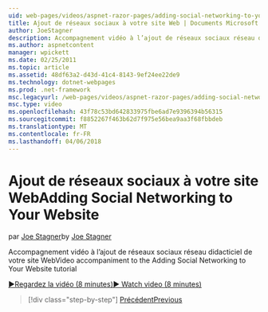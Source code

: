 ```yaml
---
uid: web-pages/videos/aspnet-razor-pages/adding-social-networking-to-your-website
title: Ajout de réseaux sociaux à votre site Web | Documents Microsoft
author: JoeStagner
description: Accompagnement vidéo à l’ajout de réseaux sociaux réseau didacticiel de votre site Web
ms.author: aspnetcontent
manager: wpickett
ms.date: 02/25/2011
ms.topic: article
ms.assetid: 48df63a2-d43d-41c4-8143-9ef24ee22de9
ms.technology: dotnet-webpages
ms.prod: .net-framework
msc.legacyurl: /web-pages/videos/aspnet-razor-pages/adding-social-networking-to-your-website
msc.type: video
ms.openlocfilehash: 43f78c53bd642833975fbe6ad7e9396394b56315
ms.sourcegitcommit: f8852267f463b62d7f975e56bea9aa3f68fbbdeb
ms.translationtype: MT
ms.contentlocale: fr-FR
ms.lasthandoff: 04/06/2018
---
```

<a name="adding-social-networking-to-your-website"></a><span data-ttu-id="c3eb7-103">Ajout de réseaux sociaux à votre site Web</span><span class="sxs-lookup"><span data-stu-id="c3eb7-103">Adding Social Networking to Your Website</span></span>
====================
<span data-ttu-id="c3eb7-104">par [Joe Stagner](https://github.com/JoeStagner)</span><span class="sxs-lookup"><span data-stu-id="c3eb7-104">by [Joe Stagner](https://github.com/JoeStagner)</span></span>

<span data-ttu-id="c3eb7-105">Accompagnement vidéo à l’ajout de réseaux sociaux réseau didacticiel de votre site Web</span><span class="sxs-lookup"><span data-stu-id="c3eb7-105">Video accompaniment to the Adding Social Networking to Your Website tutorial</span></span>

[<span data-ttu-id="c3eb7-106">&#9654;Regardez la vidéo (8 minutes)</span><span class="sxs-lookup"><span data-stu-id="c3eb7-106">&#9654; Watch video (8 minutes)</span></span>](https://channel9.msdn.com/Blogs/ASP-NET-Site-Videos/adding-social-networking-to-your-website)

> [!div class="step-by-step"]
> [<span data-ttu-id="c3eb7-107">Précédent</span><span class="sxs-lookup"><span data-stu-id="c3eb7-107">Previous</span></span>](adding-search-to-your-web-site.md)
